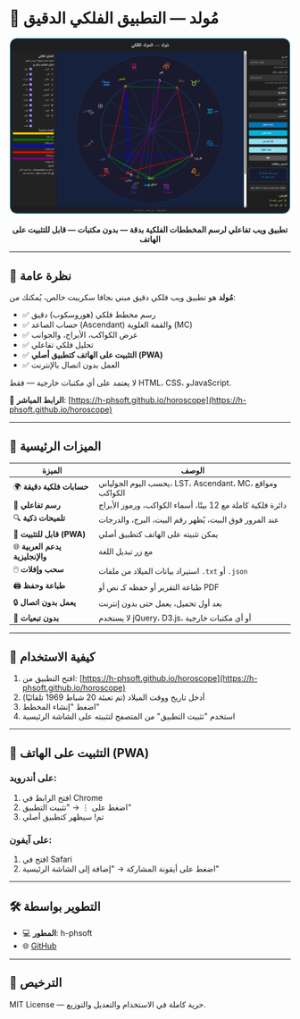 # 🌌 مُولد — التطبيق الفلكي الدقيق

<div align="center">
  <img src="screenshot.png" alt="مخطط فلكي" width="500" style="border-radius: 12px; border: 1px solid #0077b6;">
  <br><br>
  <strong>تطبيق ويب تفاعلي لرسم المخططات الفلكية بدقة — بدون مكتبات — قابل للتثبيت على الهاتف</strong>
</div>

---

## 📖 نظرة عامة

**مُولد** هو تطبيق ويب فلكي دقيق مبني بجافا سكريبت خالص، يُمكنك من:

- ✅ رسم مخطط فلكي (هوروسكوب) دقيق
- ✅ حساب الصاعد (Ascendant) والقمة العلوية (MC)
- ✅ عرض الكواكب، الأبراج، والجوانب
- ✅ تحليل فلكي تفاعلي
- ✅ **التثبيت على الهاتف كتطبيق أصلي (PWA)**
- ✅ العمل بدون اتصال بالإنترنت

لا يعتمد على أي مكتبات خارجية — فقط HTML، CSS، وJavaScript.

🔗 **الرابط المباشر**: [https://h-phsoft.github.io/horoscope](https://h-phsoft.github.io/horoscope)

---

## 🎯 الميزات الرئيسية

| الميزة | الوصف |
|-------|-------|
| 🌍 **حسابات فلكية دقيقة** | يحسب اليوم الجولياني، LST، Ascendant، MC، ومواقع الكواكب |
| 🎨 **رسم تفاعلي** | دائرة فلكية كاملة مع 12 بيتًا، أسماء الكواكب، ورموز الأبراج |
| 🔍 **تلميحات ذكية** | عند المرور فوق البيت، يُظهر رقم البيت، البرج، والدرجات |
| 📱 **قابل للتثبيت (PWA)** | يمكن تثبيته على الهاتف كتطبيق أصلي |
| 🌐 **يدعم العربية والإنجليزية** | مع زر تبديل اللغة |
| 🖱️ **سحب وإفلات** | استيراد بيانات الميلاد من ملفات `.txt` أو `.json` |
| 🖨️ **طباعة وحفظ** | طباعة التقرير أو حفظه كـ نص أو PDF |
| 🔒 **يعمل بدون اتصال** | بعد أول تحميل، يعمل حتى بدون إنترنت |
| 🧩 **بدون تبعيات** | لا يستخدم jQuery، D3.js، أو أي مكتبات خارجية |

---

## 🚀 كيفية الاستخدام

1. افتح التطبيق من: [https://h-phsoft.github.io/horoscope](https://h-phsoft.github.io/horoscope)
2. أدخل تاريخ ووقت الميلاد (تم تعبئة 20 شباط 1969 تلقائيًا)
3. اضغط "إنشاء المخطط"
4. استخدم "تثبيت التطبيق" من المتصفح لتثبيته على الشاشة الرئيسية

---

## 📲 التثبيت على الهاتف (PWA)

### على أندرويد:
1. افتح الرابط في Chrome
2. اضغط على ⋮ → "تثبيت التطبيق"
3. تم! سيظهر كتطبيق أصلي

### على آيفون:
1. افتح في Safari
2. اضغط على أيقونة المشاركة → "إضافة إلى الشاشة الرئيسية"

---

## 🛠️ التطوير بواسطة
- 💻 **المطور**: h-phsoft
- 🌐 [GitHub](https://github.com/h-phsoft)


---

## 📜 الترخيص
MIT License — حرية كاملة في الاستخدام والتعديل والتوزيع.
